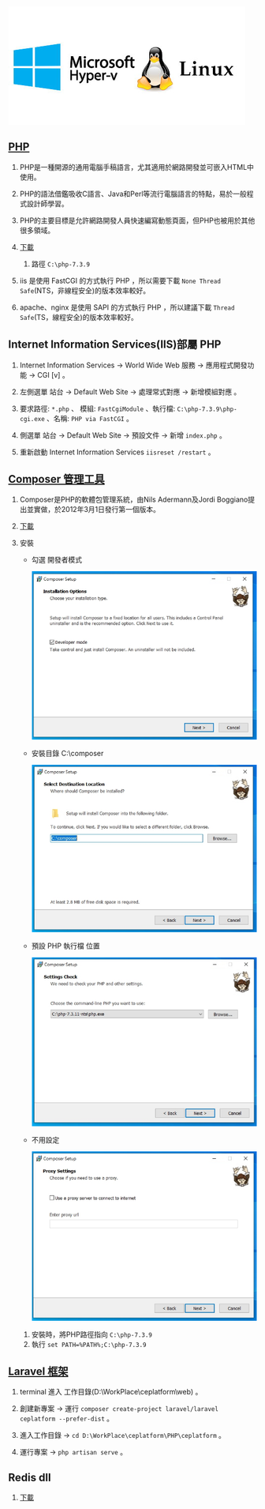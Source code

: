 
![](https://github.com/wdwd2233/Notes/blob/master/Linux/img/hyper-v.jpg?raw=true)


## [PHP](https://windows.php.net/)

1. PHP是一種開源的通用電腦手稿語言，尤其適用於網路開發並可嵌入HTML中使用。
2. PHP的語法借鑑吸收C語言、Java和Perl等流行電腦語言的特點，易於一般程式設計師學習。
3. PHP的主要目標是允許網路開發人員快速編寫動態頁面，但PHP也被用於其他很多領域。

4. [下載](https://windows.php.net/download/)

	1. 路徑 `C:\php-7.3.9`

5. iis 是使用 FastCGI 的方式執行 PHP ，所以需要下載 `None Thread Safe`(NTS，非線程安全)的版本效率較好。
6. apache、nginx 是使用 SAPI 的方式執行 PHP ，所以建議下載 `Thread Safe`(TS，線程安全)的版本效率較好。

## Internet Information Services(IIS)部屬 PHP

1. Internet Information Services → World Wide Web 服務 → 應用程式開發功能 → CGI [v] 。

2. 左側選單 站台 → Default Web Site → 處理常式對應 → 新增模組對應 。

3. 要求路徑: `*.php` 、  模組: `FastCgiModule` 、執行檔: `C:\php-7.3.9\php-cgi.exe` 、名稱: `PHP via FastCGI` 。

4. 側選單 站台 → Default Web Site → 預設文件 → 新增 `index.php` 。

5. 重新啟動 Internet Information Services `iisreset /restart` 。


## [Composer 管理工具](https://getcomposer.org/)

1. Composer是PHP的軟體包管理系統，由Nils Adermann及Jordi Boggiano提出並實做，於2012年3月1日發行第一個版本。

2. [下載](https://getcomposer.org/Composer-Setup.exe)

3. 安裝 
	 * 勾選 開發者模式

		![](https://github.com/wdwd2233/Notes/blob/master/PHP/images/1583004775531.jpg?raw=true)

	 * 安裝目錄 C:\composer

		![](https://github.com/wdwd2233/Notes/blob/master/PHP/images/1583004821347.jpg?raw=true)

	 * 預設 PHP 執行檔 位置

		![](https://github.com/wdwd2233/Notes/blob/master/PHP/images/1583004832881.jpg?raw=true)

	 * 不用設定

		![](https://github.com/wdwd2233/Notes/blob/master/PHP/images/1583004844032.jpg?raw=true)


	1. 安裝時，將PHP路徑指向 `C:\php-7.3.9`
	2. 執行 `set PATH=%PATH%;C:\php-7.3.9`



## [Laravel 框架](https://laravel.tw/docs/4.2/quick)

1. terminal 進入 工作目錄(D:\WorkPlace\ceplatform\web)  。

2. 創建新專案 → 運行 `composer create-project laravel/laravel ceplatform --prefer-dist` 。

3. 進入工作目錄 → `cd D:\WorkPlace\ceplatform\PHP\ceplatform`  。

4. 運行專案  → `php artisan serve` 。

## Redis dll 

1. [下載](https://pecl.php.net/package/redis)
